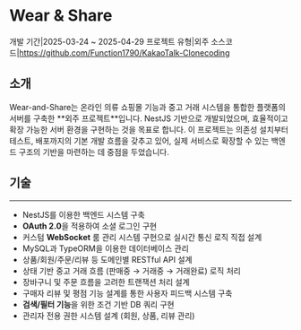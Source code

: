 # Wear & Share
<desc>개발 기간|2025-03-24 ~ 2025-04-29</desc>
<desc>프로젝트 유형|외주</desc>
<desc>소스코드|<a>https://github.com/Function1790/KakaoTalk-Clonecoding</a></desc>
## 소개
Wear-and-Share는 온라인 의류 쇼핑몰 기능과 중고 거래 시스템을 통합한 플랫폼의 서버를 구축한 **<red>외주 프로젝트</red>**입니다. NestJS 기반으로 개발되었으며, 효율적이고 확장 가능한 서버 환경을 구현하는 것을 목표로 합니다. 이 프로젝트는 의존성 설치부터 테스트, 배포까지의 기본 개발 흐름을 갖추고 있어, 실제 서비스로 확장할 수 있는 백엔드 구조의 기반을 마련하는 데 중점을 두었습니다.
## 기술
---
- NestJS를 이용한 백엔드 시스템 구축
- **OAuth 2.0**을 적용하여 소셜 로그인 구현
- 커스텀 **WebSocket** 룸 관리 시스템 구현으로 실시간 통신 로직 직접 설계
- MySQL과 TypeORM을 이용한 데이터베이스 관리
- 상품/회원/주문/리뷰 등 도메인별 RESTful API 설계
- 상태 기반 중고 거래 흐름 (판매중 → 거래중 → 거래완료) 로직 처리
- 장바구니 및 주문 흐름을 고려한 트랜잭션 처리 설계
- 구매자 리뷰 및 평점 기능 설계를 통한 사용자 피드백 시스템 구축
- **검색/필터 기능**을 위한 조건 기반 DB 쿼리 구현
- 관리자 전용 권한 시스템 설계 (회원, 상품, 리뷰 관리)
